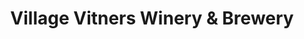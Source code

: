 ---
title: "Village Vitners Winery & Brewery"
url: /algonquin/village-vitners-winery-and-brewery/
shop: wine
---